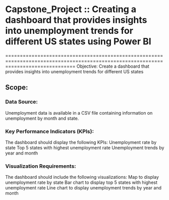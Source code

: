 # Capstone_Project :: Creating a dashboard that provides insights into unemployment trends for different US states using Power BI

====================================================================================================================================
Objective: Create a dashboard that provides insights into unemployment trends for different US states 

## Scope:

### Data Source:
Unemployment data is available in a CSV file containing information on unemployment by month and state.

### Key Performance Indicators (KPIs): 
The dashboard should display the following KPIs:
Unemployment rate by state
Top 5 states with highest unemployment rate
Unemployment trends by year and month

### Visualization Requirements:
The dashboard should include the following visualizations:
Map to display unemployment rate by state
Bar chart to display top 5 states with highest unemployment rate
Line chart to display unemployment trends by year and month
